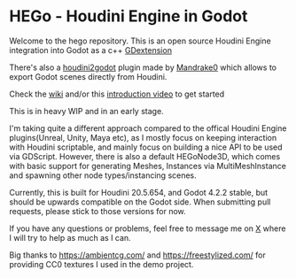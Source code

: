 # HEGo - Houdini Engine in Godot

Welcome to the hego repository. This is an open source Houdini Engine integration into Godot as a c++ [GDextension](https://docs.godotengine.org/en/stable/tutorials/scripting/gdextension/what_is_gdextension.html)

There's also a [houdini2godot](https://github.com/Mandrake0/houdini2godot) plugin made by [Mandrake0](https://github.com/Mandrake0) which allows to export Godot scenes directly from Houdini.

Check the [wiki](https://github.com/peterprickarz/hego/wiki) and/or this [introduction video](https://youtu.be/cviGlmKmFQ8) to get started

This is in heavy WIP and in an early stage.

I'm taking quite a different approach compared to the offical Houdini Engine plugins(Unreal, Unity, Maya etc), as I mostly focus on keeping interaction with Houdini scriptable, and mainly focus on building a nice API to be used via GDScript. However, there is also a default HEGoNode3D, which comes with basic support for generating Meshes, Instances via MultiMeshInstance and spawning other node types/instancing scenes.

Currently, this is built for Houdini 20.5.654, and Godot 4.2.2 stable, but should be upwards compatible on the Godot side. When submitting pull requests, please stick to those versions for now.

If you have any questions or problems, feel free to message me on [X](https://x.com/prickarz) where I will try to help as much as I can.

Big thanks to https://ambientcg.com/ and https://freestylized.com/ for providing CC0 textures I used in the demo project.
